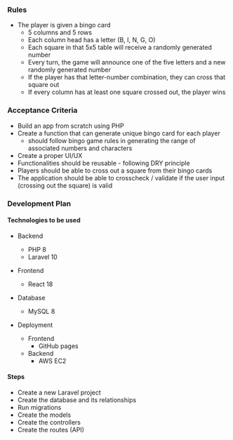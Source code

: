 ### Rules

- The player is given a bingo card
  - 5 columns and 5 rows
  - Each column head has a letter (B, I, N, G, O)
  - Each square in that 5x5 table will receive a randomly generated number
  - Every turn, the game will announce one of the five letters and a new randomly generated number
  - If the player has that letter-number combination, they can cross that square out
  - If every column has at least one square crossed out, the player wins

### Acceptance Criteria

- Build an app from scratch using PHP
- Create a function that can generate unique bingo card for each player
  - should follow bingo game rules in generating the range of associated numbers and characters
- Create a proper UI/UX
- Functionalities should be reusable - following DRY principle
- Players should be able to cross out a square from their bingo cards
- The application should be able to crosscheck / validate if the user input (crossing out the square) is valid

### Development Plan

#### Technologies to be used

- Backend

  - PHP 8
  - Laravel 10

- Frontend

  - React 18

- Database

  - MySQL 8

- Deployment
  - Frontend
    - GitHub pages
  - Backend
    - AWS EC2

#### Steps

- Create a new Laravel project
- Create the database and its relationships
- Run migrations
- Create the models
- Create the controllers
- Create the routes (API)
